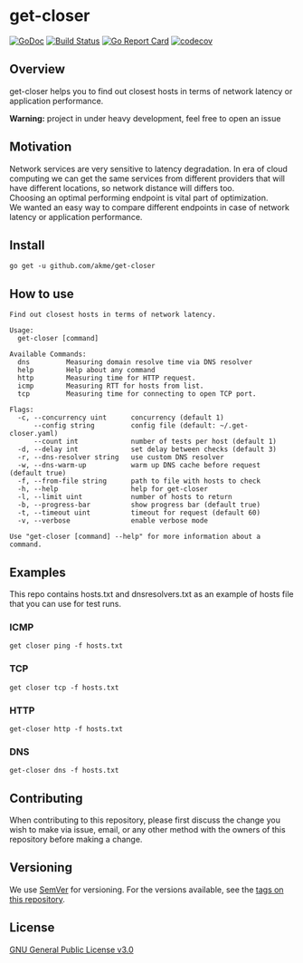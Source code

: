 # get-closer
[![GoDoc](https://godoc.org/github.com/akme/get-closer?status.svg)](https://godoc.org/github.com/akme/get-closer) [![Build Status](https://travis-ci.org/akme/get-closer.svg?branch=master)](https://travis-ci.org/akme/get-closer) [![Go Report Card](https://goreportcard.com/badge/github.com/akme/get-closer)](https://goreportcard.com/report/github.com/akme/get-closer) [![codecov](https://codecov.io/gh/akme/get-closer/branch/master/graph/badge.svg)](https://codecov.io/gh/akme/get-closer)
## Overview
get-closer helps you to find out closest hosts in terms of network latency or application performance.

**Warning:** project in under heavy development, feel free to open an issue
## Motivation
Network services are very sensitive to latency degradation. In era of cloud computing we can get the same services from different providers that will have different locations, so network distance will differs too.  
Choosing an optimal performing endpoint is vital part of optimization.  
We wanted an easy way to compare different endpoints in case of network latency or application performance.
## Install
```
go get -u github.com/akme/get-closer
```
## How to use
```
Find out closest hosts in terms of network latency.

Usage:
  get-closer [command]

Available Commands:
  dns         Measuring domain resolve time via DNS resolver
  help        Help about any command
  http        Measuring time for HTTP request.
  icmp        Measuring RTT for hosts from list.
  tcp         Measuring time for connecting to open TCP port.

Flags:
  -c, --concurrency uint      concurrency (default 1)
      --config string         config file (default: ~/.get-closer.yaml)
      --count int             number of tests per host (default 1)
  -d, --delay int             set delay between checks (default 3)
  -r, --dns-resolver string   use custom DNS resolver
  -w, --dns-warm-up           warm up DNS cache before request (default true)
  -f, --from-file string      path to file with hosts to check
  -h, --help                  help for get-closer
  -l, --limit uint            number of hosts to return
  -b, --progress-bar          show progress bar (default true)
  -t, --timeout uint          timeout for request (default 60)
  -v, --verbose               enable verbose mode

Use "get-closer [command] --help" for more information about a command.
```

## Examples
This repo contains hosts.txt and dnsresolvers.txt as an example of hosts file that you can use for test runs.
### ICMP
```
get closer ping -f hosts.txt
```
### TCP
```
get closer tcp -f hosts.txt
```
### HTTP
```
get-closer http -f hosts.txt
```
### DNS
```
get-closer dns -f hosts.txt
```


## Contributing

When contributing to this repository, please first discuss the change you wish to make via issue, email, or any other method with the owners of this repository before making a change.

## Versioning

We use [SemVer](http://semver.org/) for versioning. For the versions available, see the [tags on this repository](https://github.com/akme/get-closer/tags). 


## License
[GNU General Public License v3.0](https://github.com/akme/get-closer/blob/master/LICENSE)
